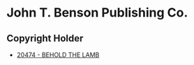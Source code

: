 # John T. Benson Publishing Co.

## Copyright Holder

- [20474 - BEHOLD THE LAMB](/hymns/20474.md)

